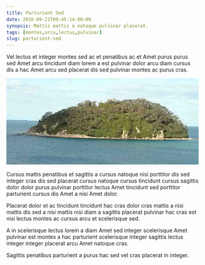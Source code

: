```yaml
---
title: Parturient Sed
date: 2016-09-21T09:45:14-00:00
synopsis: Mattis mattis a natoque pulvinar placerat.
tags: [montes,arcu,lectus,pulvinar]
slug: parturient-sed
---
```


Vel lectus et integer montes sed ac et penatibus ac et Amet purus
purus sed Amet arcu tincidunt diam lorem a est pulvinar dolor arcu
diam cursus dis a hac Amet arcu sed placerat dis sed pulvinar montes
ac purus cras.

![image 2](./images/image-02.jpg)

Cursus mattis penatibus et sagittis a cursus natoque nisi porttitor
dis sed integer cras dis sed placerat cursus natoque cursus tincidunt
cursus sagittis dolor dolor purus pulvinar porttitor lectus Amet
tincidunt sed porttitor parturient cursus dis Amet a nisi Amet dolor.

Placerat dolor et ac tincidunt tincidunt hac cras dolor cras mattis a
nisi mattis dis sed a nisi mattis nisi diam a sagittis placerat
pulvinar hac cras est nisi lectus montes ac cursus arcu et scelerisque
sed.

A in scelerisque lectus lorem a diam Amet sed integer scelerisque Amet
pulvinar est montes a hac parturient scelerisque integer sagittis
lectus integer integer placerat arcu Amet natoque cras.

Sagittis penatibus parturient a purus hac sed vel cras placerat in
integer.


